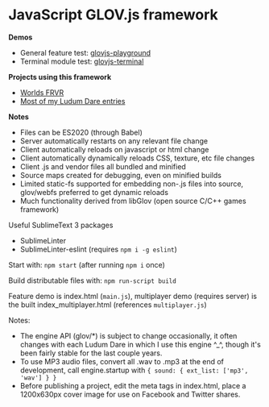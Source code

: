 JavaScript GLOV.js framework
============================

**Demos**
* General feature test: [glovjs-playground](http://jimbly.github.io/glovjs/playground/)
* Terminal module test: [glovjs-terminal](http://jimbly.github.io/glovjs/terminal/)

**Projects using this framework**
* [Worlds FRVR](https://worlds.frvr.com/)
* [Most of my Ludum Dare entries](http://www.dashingstrike.com/games.html#ld)

**Notes**
* Files can be ES2020 (through Babel)
* Server automatically restarts on any relevant file change
* Client automatically reloads on javascript or html change
* Client automatically dynamically reloads CSS, texture, etc file changes
* Client .js and vendor files all bundled and minified
* Source maps created for debugging, even on minified builds
* Limited static-fs supported for embedding non-.js files into source, glov/webfs preferred to get dynamic reloads
* Much functionality derived from libGlov (open source C/C++ games framework)

Useful SublimeText 3 packages
* SublimeLinter
* SublimeLinter-eslint (requires `npm i -g eslint`)

Start with: `npm start` (after running `npm i` once)

Build distributable files with: `npm run-script build`

Feature demo is index.html (`main.js`), multiplayer demo (requires server) is the built index_multiplayer.html (references `multiplayer.js`)

Notes:
* The engine API (glov/*) is subject to change occasionally, it often changes with each Ludum Dare in which I use this engine ^_^, though it's been fairly stable for the last couple years.
* To use MP3 audio files, convert all .wav to .mp3 at the end of development, call engine.startup with `{ sound: { ext_list: ['mp3', 'wav'] } }`
* Before publishing a project, edit the meta tags in index.html, place a 1200x630px cover image for use on Facebook and Twitter shares.

